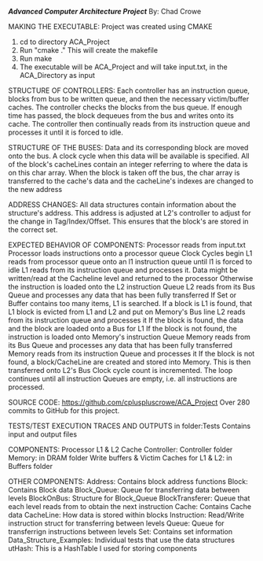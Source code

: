 ***Advanced Computer Architecture Project***
By: Chad Crowe

MAKING THE EXECUTABLE:
Project was created using CMAKE
1. cd to directory ACA_Project
2. Run "cmake ."
        This will create the makefile
3. Run make
4. The executable will be ACA_Project and will take input.txt, in the ACA_Directory as input

STRUCTURE OF CONTROLLERS:
Each controller has an instruction queue, blocks from bus to be written queue, and then the necessary victim/buffer caches.
The controller checks the blocks from the bus queue.  If enough time has passed, the block dequeues from the bus and writes onto its cache.
The controller then continually reads from its instruction queue and processes it until it is forced to idle.

STRUCTURE OF THE BUSES:
Data and its corresponding block are moved onto the bus.  A clock cycle when this data will be available is specified.
All of the block's cacheLines contain an integer referring to where the data is on this char array.
When the block is taken off the bus, the char array is transferred to the cache's data and the cacheLine's indexes are changed to the new address

ADDRESS CHANGES:
All data structures contain information about the structure's address.
This address is adjusted at L2's controller to adjust for the change in Tag/Index/Offset.  This ensures that the block's are stored in the correct set.

EXPECTED BEHAVIOR OF COMPONENTS:
Processor reads from input.txt
Processor loads instructions onto a processor queue
Clock Cycles begin
L1 reads from processor queue onto an l1 instruction queue until l1 is forced to idle
L1 reads from its instruction queue and processes it.
    Data might be written/read at the Cacheline level and returned to the processor
    Otherwise the instruction is loaded onto the L2 instruction Queue
L2 reads from its Bus Queue and processes any data that has been fully transferred
    If Set or Buffer contains too many items, L1 is searched.  If a block is L1 is found, that L1 block is evicted from L1 and L2 and put on Memory's Bus line
L2 reads from its instruction queue and processes it
    If the block is found, the data and the block are loaded onto a Bus for L1
    If the block is not found, the instruction is loaded onto Memory's instruction Queue
Memory reads from its Bus Queue and processes any data that has been fully transferred
Memory reads from its instruction Queue and processes it
    If the block is not found, a block/CacheLine are created and stored into Memory.  This is then transferred onto L2's Bus
Clock cycle count is incremented.
The loop continues until all instruction Queues are empty, i.e. all instructions are processed.

SOURCE CODE:
https://github.com/cpluspluscrowe/ACA_Project
    Over 280 commits to GitHub for this project.

TESTS/TEST EXECUTION TRACES AND OUTPUTS
in folder:Tests
    Contains input and output files

COMPONENTS:
Processor
L1 & L2 Cache Controller: Controller folder
Memory: in DRAM folder
Write buffers & Victim Caches for L1 & L2: in Buffers folder

OTHER COMPONENTS:
Address: Contains block address functions
Block: Contains Block data
Block_Queue: Queue for transferring data between levels
BlockOnBus: Structure for Block_Queue
BlockTransferer: Queue that each level reads from to obtain the next instruction
Cache: Contains Cache data
CacheLine: How data is stored within blocks
Instruction: Read/Write instruction struct for transferring between levels
Queue: Queue for transferrign instructions between levels
Set: Contains set information
Data_Structure_Examples: Individual tests that use the data structures
utHash: This is a HashTable I used for storing components

